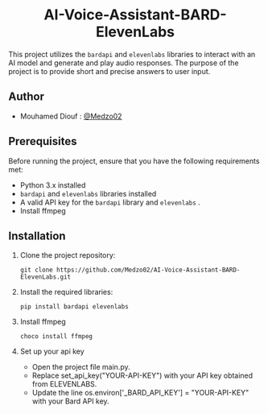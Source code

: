 
<p align="center">
    <h1 align="center">AI-Voice-Assistant-BARD-ElevenLabs</h1>
</p>


This project utilizes the `bardapi` and `elevenlabs` libraries to interact with an AI model and generate and play audio responses. The purpose of the project is to provide short and precise answers to user input.

## Author
 - Mouhamed Diouf : [@Medzo02](https://github.com/Medzo02)
## Prerequisites

Before running the project, ensure that you have the following requirements met:

- Python 3.x installed
- `bardapi` and `elevenlabs` libraries installed
- A valid API key for the `bardapi` library and `elevenlabs` .
- Install ffmpeg

## Installation

1. Clone the project repository:

   ```shell
   git clone https://github.com/Medzo02/AI-Voice-Assistant-BARD-ElevenLabs.git
2. Install the required libraries:
   ```shell
   pip install bardapi elevenlabs
3. Install ffmpeg
   ```shell
   choco install ffmpeg
4. Set up your api key
   - Open the project file main.py.
   - Replace set_api_key("YOUR-API-KEY") with your API key obtained from ELEVENLABS.
   - Update the line os.environ['_BARD_API_KEY'] = "YOUR-API-KEY" with your Bard API key.
   
